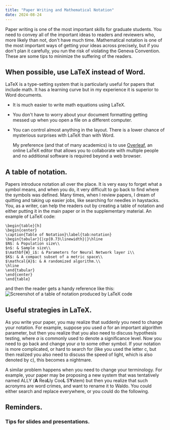 ```yaml
---
title: "Paper Writing and Mathematical Notation"
date: 2024-08-24
---
```


Paper writing is one of the most important skills for graduate students. You need to convey all of the important ideas to readers and reviewers who, more likely than not, don't have much time. Mathematical notation is one of the most important ways of getting your ideas across precisely, but if you don't plan it carefully, you run the risk of violating the Geneva Convention. These are some tips to minimize the suffering of the readers.

## When possible, use LaTeX instead of Word.

LaTeX is a type-setting system that is particularly useful for papers that include math. It has a learning curve but in my experience it is superior to Word documents.
- It is much easier to write math equations using LaTeX.
- You don't have to worry about your document formatting getting messed up when you open a file on a different computer.
- You can control almost anything in the layout. There is a lower chance of mysterious surprises with LaTeX than with Word.

  My preference (and that of many academics) is to use [Overleaf](https://www.overleaf.com/), an online LaTeX editor that allows you to collaborate with multiple people and no additional software is required beyond a web browser.

## A table of notation.

Papers introduce notation all over the place. It is very easy to forget what a symbol means, and when you do, it very difficult to go back to find where the symbols was defined. Many times, when I review papers, I dream of quitting and taking up easier jobs, like searching for needles in haystacks. You, as a writer, can help the readers out by creating a table of notation and either putting it in the main paper or in the supplementary material. An example of LaTeX code:
```
\begin{table}[h]
\begin{center}
\caption{Table of Notation}\label{tab:notation}
\begin{tabular}{|cp{0.73\linewidth}|}\hline
$N$: & Population size\\
$n$: & Sample size\\
$\mathbf{W}_i$: & Parameters for Neural Network layer i\\
$K$: & A compact subset of a metric space\\
$\mathcal{A}$: & A randomized algorithm.\\
\hline
\end{tabular}
\end{center}
\end{table}
```
and then the reader gets a handy reference like this:
![Screenshot of a table of notation produced by LaTeX code](https://dkifer.github.io/blog/docs/assets/images/tableofnotation.png)


## Useful strategies in LaTeX.

As you write your paper, you may realize that suddenly you need to change your notation. For example, suppose you used $\alpha$ for an important algorithm parameter, but then you realize that you also need to discuss hypothesis testing, where $\alpha$ is commonly used to denote a significance level. Now you need to go back and change your $\alpha$ to some other symbol. If your notation is more complicated, or hard to search for (like you used the letter c, but then realized you also need to discuss the speed of light, which is also denoted by c), this becomes a nightmare. 

A similar problem happens when you need to change your terminology. For example, your paper may be proposing a new system that was tentatively named ALLY (**A** Rea**L**ly Coo**L** S**Y**stem) but then you realize that such acronyms are word crimes, and want to rename it to Waldo. You could either search and replace everywhere, or you could do the following.

## Reminders.

### Tips for slides and presentations.
